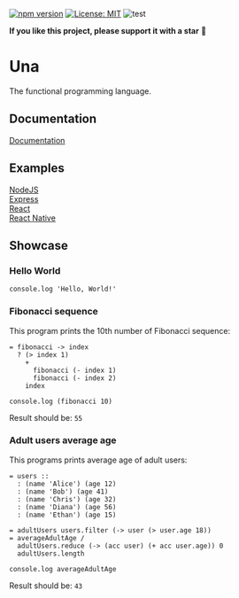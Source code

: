 [![npm version](https://img.shields.io/npm/v/una-language)](https://badge.fury.io/js/una-language)
[![License: MIT](https://img.shields.io/npm/l/una-language)](https://opensource.org/licenses/MIT)
![test](https://github.com/sergeyshpadyrev/una/workflows/test/badge.svg?branch=master)

**If you like this project, please support it with a star** 🌟

# Una

The functional programming language.

## Documentation
[Documentation](https://una-language.com/docs/) <br/>

## Examples
[NodeJS](https://github.com/una-language/example-node) <br/>
[Express](https://github.com/una-language/example-express) <br/>
[React](https://github.com/una-language/example-react) <br/>
[React Native](https://github.com/una-language/example-react-native) <br/>

## Showcase

### Hello World
```
console.log 'Hello, World!'
```

### Fibonacci sequence
This program prints the 10th number of Fibonacci sequence:
```
= fibonacci -> index
  ? (> index 1)
    +
      fibonacci (- index 1) 
      fibonacci (- index 2)
    index

console.log (fibonacci 10)
```
Result should be: `55`

### Adult users average age
This programs prints average age of adult users:
```
= users ::
  : (name 'Alice') (age 12)
  : (name 'Bob') (age 41)
  : (name 'Chris') (age 32)
  : (name 'Diana') (age 56)
  : (name 'Ethan') (age 15)

= adultUsers users.filter (-> user (> user.age 18))
= averageAdultAge /
  adultUsers.reduce (-> (acc user) (+ acc user.age)) 0
  adultUsers.length

console.log averageAdultAge
```
Result should be: `43`
